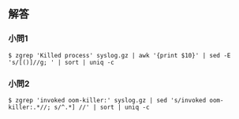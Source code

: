 ## 解答

### 小問1

```
$ zgrep 'Killed process' syslog.gz | awk '{print $10}' | sed -E 's/[()]//g; ' | sort | uniq -c
```



### 小問2

```
$ zgrep 'invoked oom-killer:' syslog.gz | sed 's/invoked oom-killer:.*//; s/^.*] //' | sort | uniq -c
```
